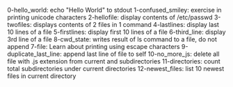 0-hello_world: echo "Hello World" to stdout
1-confused_smiley: exercise in printing unicode characters
2-hellofile: display contents of /etc/passwd 
3-twofiles: displays contents of 2 files in 1 command
4-lastlines: display last 10 lines of a file
5-firstlines: display first 10 lines of a file
6-third_line: display 3rd line of a file
8-cwd_state: writes result of ls command to a file, do not append
7-file: Learn about printing using escape characters
9-duplicate_last_line: append last line of file to self
10-no_more_js: delete all file with .js extension from current and subdirectories
11-directories: count total subdirectories under current directories
12-newest_files: list 10 newest files in current directory



